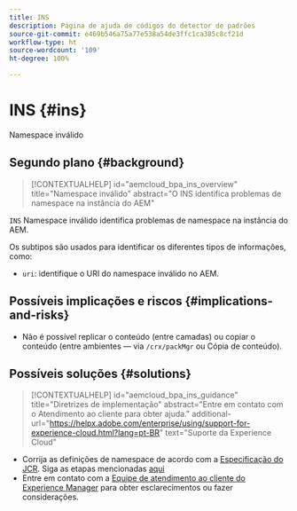```yaml
---
title: INS
description: Página de ajuda de códigos do detector de padrões
source-git-commit: e469b546a75a77e538a54de3ffc1ca385c8cf21d
workflow-type: ht
source-wordcount: '109'
ht-degree: 100%

---
```


# INS {#ins}

Namespace inválido

## Segundo plano {#background}

>[!CONTEXTUALHELP]
>id="aemcloud_bpa_ins_overview"
>title="Namespace inválido"
>abstract="O INS identifica problemas de namespace na instância do AEM"

`INS` Namespace inválido identifica problemas de namespace na instância do AEM.

Os subtipos são usados para identificar os diferentes tipos de informações, como:

* `uri`: identifique o URI do namespace inválido no AEM.

## Possíveis implicações e riscos {#implications-and-risks}

* Não é possível replicar o conteúdo (entre camadas) ou copiar o conteúdo (entre ambientes — via `/crx/packMgr` ou Cópia de conteúdo).

## Possíveis soluções {#solutions}

>[!CONTEXTUALHELP]
>id="aemcloud_bpa_ins_guidance"
>title="Diretrizes de implementação"
>abstract="Entre em contato com o Atendimento ao cliente para obter ajuda."
>additional-url="https://helpx.adobe.com/enterprise/using/support-for-experience-cloud.html?lang=pt-BR" text="Suporte da Experience Cloud"

* Corrija as definições de namespace de acordo com a [Especificação do JCR](https://developer.adobe.com/experience-manager/reference-materials/spec/jcr/1.0/4.5_Namespaces.html). Siga as etapas mencionadas [aqui](https://experienceleaguecommunities.adobe.com/t5/adobe-experience-manager/how-can-i-delete-a-namespace-created-in-crx/td-p/225163)
* Entre em contato com a [Equipe de atendimento ao cliente do Experience Manager](https://helpx.adobe.com/enterprise/using/support-for-experience-cloud.html?lang=pt-BR) para obter esclarecimentos ou fazer considerações.